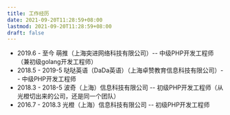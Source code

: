 ```yaml
---
title: 工作经历
date: 2021-09-20T11:28:59+08:00
lastmod: 2021-09-20T11:28:59+08:00
draft: false
---
```


<!--more-->

- 2019.6 - 至今  萌推（上海突进网络科技有限公司）-- 中级PHP开发工程师（兼初级golang开发工程师）
- 2018.5 - 2019-5   哒哒英语（DaDa英语）（上海卓赞教育信息科技有限公司）-- 中级PHP开发工程师
- 2018.3 - 2018-5 波奇（上海）信息科技有限公司 -- 初级PHP开发工程师（从光橙切出来的公司，还是同一个团队）
- 2016.7 - 2018.3 光橙（上海）信息科技有限公司 -- 初级PHP开发工程师
